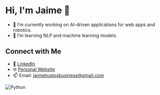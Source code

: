 # Hi, I'm Jaime 👋
- 🔭 I’m currently working on AI-driven applications for web apps and robotics.
- 🌱 I’m learning NLP and machine learning models.

## Connect with Me
- 💼 [LinkedIn](https://linkedin.com/in/jaimebustosjr)  
- 🌐 [Personal Website](https://jaimebustos.com)  
- 📫 Email: jaimebustosbusiness@gmail.com

![Python](https://img.shields.io/badge/Python-3.8-blue)
